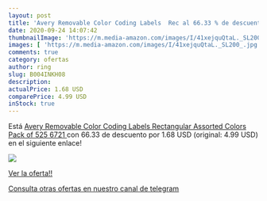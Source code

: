 ```yaml
---
layout: post
title: 'Avery Removable Color Coding Labels  Rec al 66.33 % de descuento'
date: 2020-09-24 14:07:42
thumbnailImage: 'https://m.media-amazon.com/images/I/41xejquQtaL._SL200_.jpg'
images: [ 'https://m.media-amazon.com/images/I/41xejquQtaL._SL200_.jpg' ]
comments: true
category: ofertas
author: ring
slug: B004INKH08
description:
actualPrice: 1.68 USD
comparePrice: 4.99 USD
inStock: true
---
```


Está [Avery Removable Color Coding Labels  Rectangular  Assorted Colors  Pack of 525  6721 ](https://www.amazon.com/dp/B004INKH08/?tag=redken08-20) con 66.33 de descuento por 1.68 USD (original: 4.99 USD) en el siguiente enlace!

[![](https://m.media-amazon.com/images/I/41xejquQtaL._SL200_.jpg)](https://www.amazon.com/dp/B004INKH08/?tag=redken08-20)

[Ver la oferta!!](https://www.amazon.com/dp/B004INKH08/?tag=redken08-20)

[Consulta otras ofertas en nuestro canal de telegram](https://t.me/s/ofertas25)

